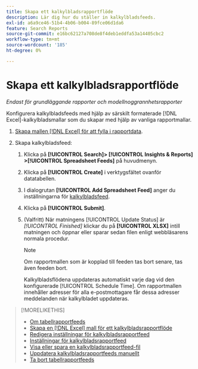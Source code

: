 ```yaml
---
title: Skapa ett kalkylbladsrapportflöde
description: Lär dig hur du ställer in kalkylbladsfeeds.
exl-id: a6a9ce46-51b4-4b06-b004-89fce06d1da6
feature: Search Reports
source-git-commit: e16bc62127a708de8f4deb1eddfa53a14405cbc2
workflow-type: tm+mt
source-wordcount: '185'
ht-degree: 0%

---
```


# Skapa ett kalkylbladsrapportflöde

*Endast för grundläggande rapporter och modellnoggrannhetsrapporter*

Konfigurera kalkylbladsfeeds med hjälp av särskilt formaterade [!DNL Excel]-kalkylbladsmallar som du skapar med hjälp av vanliga rapportmallar.

1. [Skapa mallen  [!DNL Excel] för att fylla i rapportdata](spreadsheet-feed-create-excel-template.md).

2. Skapa kalkylbladsfeed:

   1. Klicka på **[!UICONTROL Search]> [!UICONTROL Insights & Reports] >[!UICONTROL Spreadsheet Feeds]** på huvudmenyn.

   1. Klicka på **[!UICONTROL Create]** i verktygsfältet ovanför datatabellen.

   1. I dialogrutan **[!UICONTROL Add Spreadsheet Feed]** anger du inställningarna för [kalkylbladsfeed](spreadsheet-feed-settings.md).

   1. Klicka på **[!UICONTROL Submit]**.

   1. (Valfritt) När matningens [!UICONTROL Update Status] är *[!UICONTROL Finished]* klickar du på **[!UICONTROL XLSX]** intill matningen och öppnar eller sparar sedan filen enligt webbläsarens normala procedur.

      >[!NOTE]
      >
      >Om rapportmallen som är kopplad till feeden tas bort senare, tas även feeden bort.

      Kalkylbladsflödena uppdateras automatiskt varje dag vid den konfigurerade [!UICONTROL Schedule Time]. Om rapportmallen innehåller adresser för alla e-postmottagare får dessa adresser meddelanden när kalkylbladet uppdateras.

>[!MORELIKETHIS]
>
>* [Om tabellrapportfeeds](spreadsheet-feed-about.md)
>* [Skapa en [!DNL Excel] mall för ett kalkylbladsrapportflöde](spreadsheet-feed-create-excel-template.md)
>* [Redigera inställningar för kalkylbladsrapportfeed](spreadsheet-feed-edit.md)
>* [Inställningar för kalkylbladsrapportfeed](spreadsheet-feed-settings.md)
>* [Visa eller spara en kalkylbladsrapportfeed-fil](spreadsheet-feed-view-or-save.md)
>* [Uppdatera kalkylbladsrapportfeeds manuellt](spreadsheet-feed-refresh.md)
>* [Ta bort tabellrapportfeeds](spreadsheet-feed-delete.md)
